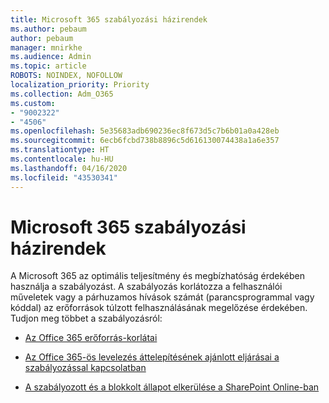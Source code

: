 ```yaml
---
title: Microsoft 365 szabályozási házirendek
ms.author: pebaum
author: pebaum
manager: mnirkhe
ms.audience: Admin
ms.topic: article
ROBOTS: NOINDEX, NOFOLLOW
localization_priority: Priority
ms.collection: Adm_O365
ms.custom:
- "9002322"
- "4506"
ms.openlocfilehash: 5e35683adb690236ec8f673d5c7b6b01a0a428eb
ms.sourcegitcommit: 6ecb6fcbd738b8896c5d616130074438a1a6e357
ms.translationtype: HT
ms.contentlocale: hu-HU
ms.lasthandoff: 04/16/2020
ms.locfileid: "43530341"
---
```

# <a name="microsoft-365-throttle-policies"></a>Microsoft 365 szabályozási házirendek

A Microsoft 365 az optimális teljesítmény és megbízhatóság érdekében használja a szabályozást. A szabályozás korlátozza a felhasználói műveletek vagy a párhuzamos hívások számát (parancsprogrammal vagy kóddal) az erőforrások túlzott felhasználásának megelőzése érdekében. Tudjon meg többet a szabályozásról:

- [Az Office 365 erőforrás-korlátai](https://docs.microsoft.com/office365/Enterprise/office-365-resource-limits)

- [Az Office 365-ös levelezés áttelepítésének ajánlott eljárásai a szabályozással kapcsolatban](https://docs.microsoft.com/exchange/mailbox-migration/office-365-migration-best-practices#office-365-throttling)

- [A szabályozott és a blokkolt állapot elkerülése a SharePoint Online-ban](https://docs.microsoft.com/sharepoint/dev/general-development/how-to-avoid-getting-throttled-or-blocked-in-sharepoint-online)
